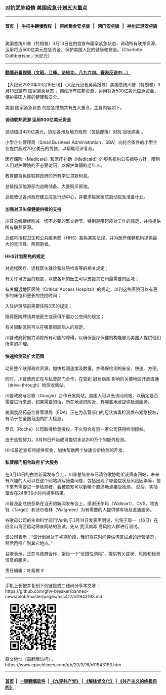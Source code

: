 ### 对抗武肺疫情 美国应急计划五大重点
------------------------

#### [首页](https://github.com/gfw-breaker/banned-news/blob/master/README.md) &nbsp;&nbsp;|&nbsp;&nbsp; [手把手翻墙教程](https://github.com/gfw-breaker/guides/wiki) &nbsp;&nbsp;|&nbsp;&nbsp; [禁闻聚合安卓版](https://github.com/gfw-breaker/bn-android) &nbsp;&nbsp;|&nbsp;&nbsp; [网门安卓版](https://github.com/oGate2/oGate) &nbsp;&nbsp;|&nbsp;&nbsp; [神州正道安卓版](https://github.com/SzzdOgate/update) 



<div><img alt="" class="aligncenter wp-post-image" src="https://i.epochtimes.com/assets/uploads/2020/03/Epoch_Times510A4497-600x400.jpg"/>
<div class="red16 caption">
 美国总统川普（特朗普）3月13日在白宫宣布国家紧急状态，调动所有联邦资源，运用将近500亿美元应急资金，保护美国人民的健康和安全。（Charlotte Cuthbertson／大纪元）
</div>
</div><hr/>

#### [翻墙必看视频（文昭、江峰、法轮功、八九六四、香港反送中...）](https://github.com/gfw-breaker/banned-news/blob/master/pages/link3.md)

<div><p>
 【大纪元2020年03月16日讯】（大纪元记者吴英报导）美国总统川普（特朗普）3月13日宣布
 <ok href="https://www.epochtimes.com/gb/tag/%E5%9B%BD%E5%AE%B6%E7%B4%A7%E6%80%A5%E7%8A%B6%E6%80%81.html">
  国家紧急状态
 </ok>
 ，调动所有联邦资源，运用将近500亿美元应急资金，保护美国人民的健康和安全。
</p>
<p>
 美国
 <ok href="https://www.epochtimes.com/gb/tag/%E5%9B%BD%E5%AE%B6%E7%B4%A7%E6%80%A5%E7%8A%B6%E6%80%81.html">
  国家紧急状态
 </ok>
 的应急措施共有五大重点，主要内容如下。
</p>
<h4>
 调动联邦资源 运用500亿美元资金
</h4>
<p>
 调动超过420亿美元，协助各州及地方政府（包括部落）对抗
 <ok href="https://www.epochtimes.com/gb/tag/%E5%86%A0%E7%8A%B6%E7%97%85%E6%AF%92.html">
  冠状病毒
 </ok>
 。
</p>
<p>
 小型企业管理局（Small Business Administration，SBA）向符合条件的小型企业提供超过70亿美元的贷款，以帮助经济复苏。
</p>
<p>
 医疗保险（Medicare）和医疗补助（Medicaid）的服务机构公布指导方针，限制人们对护理院的不必要访问，以保护体弱的老年人。
</p>
<p>
 教育部将免除联邦政府的所有学生贷款利息。
</p>
<p>
 总统指示能源部为战略储备、大量购买原油。
</p>
<p>
 总统敦促各州政府建立应急行动中心，并要求每家医院启动应急准备计划。
</p>
<h4>
 <strong>
  加强对卫生保健提供者的支持
 </strong>
</h4>
<p>
 川普总统继续削减一切不必要的繁文缛节，特别是阻碍应对工作的规定，并将提供所有联邦资源。
</p>
<p>
 总统将授权卫生和公共服务部（HHS）豁免某些法规，并为医疗保健机构提供最大的灵活性，照顾患者。
</p>
<h4>
 HHS计划豁免的规定
</h4>
<p>
 对远程医疗、远程医生就诊和住院检查等的相关规定；
</p>
<p>
 有关许可方面的规定，以使各州的医生可以支援其它州最需要的区域；
</p>
<p>
 有关偏远地区医院（Critical Access Hospital）的规定，以利这些医院可以有更多的床位和更长的住院时间；
</p>
<p>
 入住护理院前需要住院3天的规定；
</p>
<p>
 阻碍医院聘请其他医生或获得所需办公空间的规定；
</p>
<p>
 有关限制医院可以在哪里照顾病人的规定。
</p>
<p>
 川普政府将努力消除所有可能的障碍，以确保医疗保健机构能够为美国人提供他们所需的护理。
</p>
<h4>
 <strong>
  快速检测及扩大范围
 </strong>
</h4>
<p>
 动员整个联邦政府资源，加快检测速度及数量，并确保检测的安全、快速、方便。
</p>
<p>
 同时，川普政府正在与私营部门合作，在受到
 <ok href="https://www.epochtimes.com/gb/tag/%E5%86%A0%E7%8A%B6%E7%97%85%E6%AF%92.html">
  冠状病毒
 </ok>
 影响的关键地区开放直通（drive-through）检测收集站。
</p>
<p>
 川普政府与谷歌（Google）合作开发网站，美国人可以去访问网站，以确定是否需要进行来测，如果需要的话，所在地点的附近，有哪些地点提供检测服务。
</p>
<p>
 美国食品药品监督管理局（FDA）正在为私营部门的冠状病毒检测发布紧急授权，有助于在全国范围内扩大检测。
</p>
<p>
 罗氏（Roche）公司取得检测授权，不久将会有另一家公司获得检测授权。
</p>
<p>
 由于这些努力，3月16日开始或可提供多达200万个的额外检测。
</p>
<p>
 HHS最近宣布将提供资金，加快帮助两个快速诊断检测的开发。
</p>
<h4>
 私营部门配合政府 扩大服务
</h4>
<p>
 在3月13日的白宫新闻发布会上，川普总统宣布已请谷歌协助架设筛查网站，未来有兴趣的人可以在这个网站填写筛查问卷，包括出现了哪些症状及风险因素等，接下来有需要进一步检测者，会被告知可以到哪个直通地点接受检测。 然后，实验室会在24至36小时内提供结果。
</p>
<p>
 川普及副总统彭斯在当天的新闻发布会上，感谢沃尔玛（Walmart）、CVS、塔吉特（Target）和沃尔格林（Walgreen）为有需要的人提供停车场及直通服务。
</p>
<p>
 谷歌母公司的生命科学部门Verily于3月14日发表声明说，它将于周一（16日）在旧金山湾区启动筛查网站的测试，先从
 <ok href="https://www.epochtimes.com/gb/tag/%E6%AD%A6%E6%B1%89%E7%97%85%E6%AF%92.html">
  武汉病毒
 </ok>
 高风险人群进行测试。
</p>
<p>
 该公司表示：“该计划尚处于初期阶段，我们将花时间评估湾区试点的运营情况，然后再推广到其它地点。”
</p>
<p>
 谷歌表示，正在与政府合作，架设一个“全国性网站”，提供有关症状、风险和检测信息的服务。
</p>
<p>
 责任编辑：叶紫微 #
</p>
</div>
<hr/>
手机上长按并复制下列链接或二维码分享本文章：<br/>
https://github.com/gfw-breaker/banned-news/blob/master/pages/nsc412/n11943193.md <br/>
<a href='https://github.com/gfw-breaker/banned-news/blob/master/pages/nsc412/n11943193.md'><img src='https://github.com/gfw-breaker/banned-news/blob/master/pages/nsc412/n11943193.md.png'/></a> <br/>
原文地址（需翻墙访问）：https://www.epochtimes.com/gb/20/3/16/n11943193.htm


------------------------
#### [首页](https://github.com/gfw-breaker/banned-news/blob/master/README.md) &nbsp;|&nbsp; [一键翻墙软件](https://github.com/gfw-breaker/nogfw/blob/master/README.md) &nbsp;| [《九评共产党》](https://github.com/gfw-breaker/9ping.md/blob/master/README.md#九评之一评共产党是什么) | [《解体党文化》](https://github.com/gfw-breaker/jtdwh.md/blob/master/README.md) | [《共产主义的终极目的》](https://github.com/gfw-breaker/gczydzjmd.md/blob/master/README.md)


<img src='http://gfw-breaker.win/banned-news/pages/nsc412/n11943193.md' width='0px' height='0px'/>